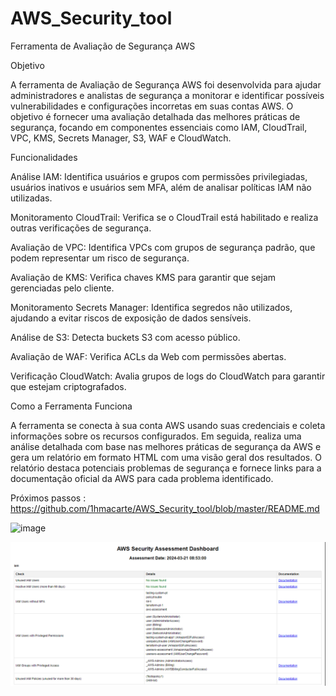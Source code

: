 # AWS_Security_tool

Ferramenta de Avaliação de Segurança AWS 

Objetivo 

A ferramenta de Avaliação de Segurança AWS foi desenvolvida para ajudar administradores e analistas de segurança a monitorar e identificar possíveis vulnerabilidades e configurações incorretas em suas contas AWS. O objetivo é fornecer uma avaliação detalhada das melhores práticas de segurança, focando em componentes essenciais como IAM, CloudTrail, VPC, KMS, Secrets Manager, S3, WAF e CloudWatch. 

Funcionalidades 

Análise IAM: Identifica usuários e grupos com permissões privilegiadas, usuários inativos e usuários sem MFA, além de analisar políticas IAM não utilizadas. 

Monitoramento CloudTrail: Verifica se o CloudTrail está habilitado e realiza outras verificações de segurança. 

Avaliação de VPC: Identifica VPCs com grupos de segurança padrão, que podem representar um risco de segurança. 

Avaliação de KMS: Verifica chaves KMS para garantir que sejam gerenciadas pelo cliente. 

Monitoramento Secrets Manager: Identifica segredos não utilizados, ajudando a evitar riscos de exposição de dados sensíveis. 

Análise de S3: Detecta buckets S3 com acesso público. 

Avaliação de WAF: Verifica ACLs da Web com permissões abertas. 

Verificação CloudWatch: Avalia grupos de logs do CloudWatch para garantir que estejam criptografados. 

Como a Ferramenta Funciona 

A ferramenta se conecta à sua conta AWS usando suas credenciais e coleta informações sobre os recursos configurados. Em seguida, realiza uma análise detalhada com base nas melhores práticas de segurança da AWS e gera um relatório em formato HTML com uma visão geral dos resultados. O relatório destaca potenciais problemas de segurança e fornece links para a documentação oficial da AWS para cada problema identificado. 

Próximos passos : https://github.com/1hmacarte/AWS_Security_tool/blob/master/README.md

![image](https://github.com/user-attachments/assets/2e304244-b3d1-4b3a-ab23-8bb8d3c60697)

![image](https://github.com/1hmacarte/assets/blob/drwa/AWS%20Assessment%20dash1.PNG)



 
